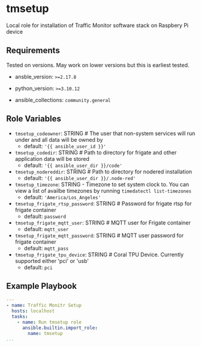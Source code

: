 tmsetup
=========

Local role for installation of Traffic Monitor software stack on Raspbery Pi device

Requirements
------------

Tested on versions.  May work on lower versions but this is earliest tested.

- ansble_version: `>=2.17.8`
- python_version: `>=3.10.12`

- ansible_collections: `community.general`

Role Variables
--------------

- `tmsetup_codeowner`: STRING # The user that non-system services will run under and all data will be owned by
  - default: `'{{ ansible_user_id }}'`
- `tmsetup_codedir`: STRING # Path to directory for frigate and other application data will be stored
  - default: `'{{ ansible_user_dir }}/code'`
- `tmsetup_nodereddir`: STRING # Path to directory for nodered installation
  - default: `'{{ ansible_user_dir }}/.node-red'`
- `tmsetup_timezone`: STRING - Timezone to set system clock to. You can view a list of availbe timezones by running `timedatectl list-timezones`
  - default: `'America/Los_Angeles'`
- `tmsetup_frigate_rtsp_password`: STRING # Password for frigate rtsp for frigate container
  - default: `password`
- `tmsetup_frigate_mqtt_user`: STRING # MQTT user for Frigate container
  - default: `mqtt_user`
- `tmsetup_frigate_mqtt_password`:  STRING # MQTT user password for frigate container
  - default: `mqtt_pass`
- `tmsetup_frigate_tpu_device`:  STRING # Coral TPU Device.  Currently supported either 'pci' or 'usb'
  - default: `pci`

Example Playbook
----------------

```yml
---
- name: Traffic Monitr Setup
  hosts: localhost
  tasks:
    - name: Run tmsetup role
      ansible.builtin.import_role:
        name: tmsetup
...
```
